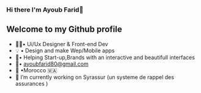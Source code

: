 
### Hi there I'm Ayoub Farid👋
## Welcome to my Github profile
- 👩‍💻• Ui/Ux Designer & Front-end Dev
- 💡 • Design and make Wep/Mobile apps
- 🎯• Helping Start-up,Brands with an interactive and beautifull interfaces
- 📨• ayoubfarid80@gmail.com
- 📍 •Morocco 🇲🇦
-  🔭 I’m currently working on Syrassur (un systeme de rappel des assurances )
<!--
**ayoubfarid/ayoubfarid** is a ✨ _special_ ✨ repository because its `README.md` (this file) appears on your GitHub profile.

Here are some ideas to get you started:

- 🔭 I’m currently working on ...
- 🌱 I’m currently learning ...
- 👯 I’m looking to collaborate on ...
- 🤔 I’m looking for help with ...
- 💬 Ask me about ...
- 📫 How to reach me: ...
- 😄 Pronouns: ...
- ⚡ Fun fact: ...
-->

